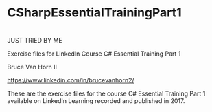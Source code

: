 ﻿# CSharpEssentialTrainingPart1

#JUST TRIED BY ME

Exercise files for LinkedIn Course C# Essential Training Part 1

Bruce Van Horn II

https://www.linkedin.com/in/brucevanhorn2/

These are the exercise files for the course C# Essential Training Part 1 available on LinkedIn Learning recorded and published in 2017.
